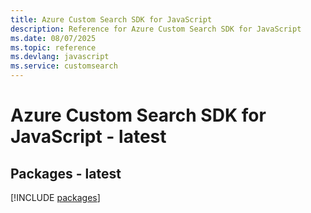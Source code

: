 ```yaml
---
title: Azure Custom Search SDK for JavaScript
description: Reference for Azure Custom Search SDK for JavaScript
ms.date: 08/07/2025
ms.topic: reference
ms.devlang: javascript
ms.service: customsearch
---
```

# Azure Custom Search SDK for JavaScript - latest
## Packages - latest
[!INCLUDE [packages](custom-search-index.md)]